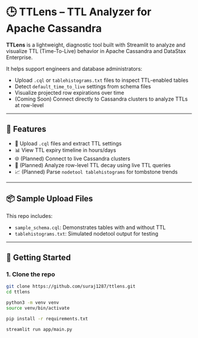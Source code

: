 # 🕒 TTLens – TTL Analyzer for Apache Cassandra

**TTLens** is a lightweight, diagnostic tool built with Streamlit to analyze and visualize TTL (Time-To-Live) behavior in Apache Cassandra and DataStax Enterprise.

It helps support engineers and database administrators:
- Upload `.cql` or `tablehistograms.txt` files to inspect TTL-enabled tables
- Detect `default_time_to_live` settings from schema files
- Visualize projected row expirations over time
- (Coming Soon) Connect directly to Cassandra clusters to analyze TTLs at row-level

---

## 🔧 Features

- 📂 Upload `.cql` files and extract TTL settings
- 📊 View TTL expiry timeline in hours/days
- 🌐 (Planned) Connect to live Cassandra clusters
- 🧪 (Planned) Analyze row-level TTL decay using live TTL queries
- 📈 (Planned) Parse `nodetool tablehistograms` for tombstone trends

---

## 📦 Sample Upload Files

This repo includes:
- `sample_schema.cql`: Demonstrates tables with and without TTL
- `tablehistograms.txt`: Simulated nodetool output for testing

---

## 🚀 Getting Started

### 1. Clone the repo

```bash
git clone https://github.com/suraj1287/ttlens.git
cd ttlens

python3 -m venv venv
source venv/bin/activate

pip install -r requirements.txt

streamlit run app/main.py

